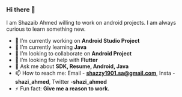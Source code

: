 ### Hi there 👋

<!--
**shazi-ahmed/shazi-ahmed** is a ✨ _special_ ✨ repository because its `README.md` (this file) appears on your GitHub profile.
-->
I am Shazaib Ahmed willing to work on android projects. I am always curious to learn something new.
- 🔭 I’m currently working on **Android Studio Project**
- 🌱 I’m currently learning **Java**
- 👯 I’m looking to collaborate on **Android Project**
- 🤔 I’m looking for help with **Flutter**
- 💬 Ask me about **SDK, Resume, Android, Java**
- 📫 How to reach me: Email - **shazzy1901.sa@gmail.com**, Insta - **shazi_ahmed**, Twitter -**shazi_ahmed**
- ⚡ Fun fact: **Give me a reason to work.**

